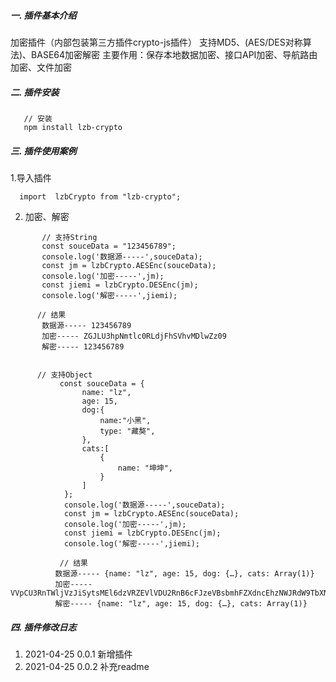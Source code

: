##### 一. 插件基本介绍
 加密插件（内部包装第三方插件crypto-js插件）
 支持MD5、(AES/DES对称算法)、BASE64加密解密
 主要作用：保存本地数据加密、接口API加密、导航路由加密、文件加密
 
##### 二. 插件安装
```
   // 安装
   npm install lzb-crypto
```


##### 三. 插件使用案例
1.导入插件
``` 
  import  lzbCrypto from "lzb-crypto";
```

2. 加密、解密
``` 
       // 支持String 
       const souceData = "123456789";
       console.log('数据源-----',souceData);
       const jm = lzbCrypto.AESEnc(souceData);
       console.log('加密-----',jm);
       const jiemi = lzbCrypto.DESEnc(jm);
       console.log('解密-----',jiemi);

      // 结果
       数据源----- 123456789
       加密----- ZGJLU3hpNmtlc0RLdjFhSVhvMDlwZz09
       解密----- 123456789


      // 支持Object 
           const souceData = {
                name: "lz",
                age: 15,
                dog:{
                    name:"小黑",
                    type: "藏獒",
                },
                cats:[
                    {
                        name: "坤坤",
                    }
                ]
            };
            console.log('数据源-----',souceData);
            const jm = lzbCrypto.AESEnc(souceData);
            console.log('加密-----',jm);
            const jiemi = lzbCrypto.DESEnc(jm);
            console.log('解密-----',jiemi);
     
           // 结果
          数据源----- {name: "lz", age: 15, dog: {…}, cats: Array(1)}
          加密----- VVpCU3RnTWljVzJiSytsMEl6dzVRZEVlVDU2RnB6cFJzeVBsbmhFZXdncEhzNWJRdW9TbXNFNCtXcFMveDk4cWFyWVY1WnFwWnhSRENuL2MxSFhwcTZqRTM5K3liUGo5dkhrWGRvRlR1bVZZL0oySVpmTUhBSHU4TmFpSjZENks=
          解密----- {name: "lz", age: 15, dog: {…}, cats: Array(1)}

```

##### 四. 插件修改日志
1. 2021-04-25 0.0.1 新增插件 
2. 2021-04-25 0.0.2 补充readme

